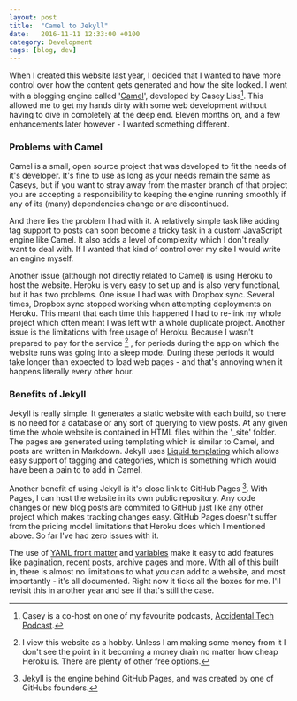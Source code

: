 ```yaml
---
layout: post
title:  "Camel to Jekyll"
date:   2016-11-11 12:33:00 +0100
category: Development
tags: [blog, dev]
---
```


When I created this website last year, I decided that I wanted to have more control over how the content gets generated and how the site looked. I went with a blogging engine called '[Camel][camel]', developed by Casey Liss[^1]. This allowed me to get my hands dirty with some web development without having to dive in completely at the deep end. Eleven months on, and a few enhancements later however - I wanted something different.

### Problems with Camel
Camel is a small, open source project that was developed to fit the needs of it's developer. It's fine to use as long as your needs remain the same as Caseys, but if you want to stray away from the master branch of that project you are accepting a responsibility to keeping the engine running smoothly if any of its (many) dependencies change or are discontinued. 

And there lies the problem I had with it. A relatively simple task like adding tag support to posts can soon become a tricky task in a custom JavaScript engine like Camel. It also adds a level of complexity which I don't really want to deal with. If I wanted that kind of control over my site I would write an engine myself. 

Another issue (although not directly related to Camel) is using Heroku to host the website. Heroku is very easy to set up and is also very functional, but it has two problems. One issue I had was with Dropbox sync. Several times, Dropbox sync stopped working when attempting deployments on Heroku. This meant that each time this happened I had to re-link my whole project which often meant I was left with a whole duplicate project. Another issue is the limitations with free usage of Heroku. Because I wasn't prepared to pay for the service [^2] , for periods during the app on which the website runs was going into a sleep mode. During these periods it would take longer than expected to load web pages - and that's annoying when it happens literally every other hour.

### Benefits of Jekyll
Jekyll is really simple. It generates a static website with each build, so there is no need for a database or any sort of querying to view posts. At any given time the whole website is contained in HTML files within the '_site' folder. The pages are generated using templating which is similar to Camel, and posts are written in Markdown. Jekyll uses [Liquid templating][lqd] which allows easy support of tagging and categories, which is something which would have been a pain to to add in Camel. 

Another benefit of using Jekyll is it's close link to GitHub Pages [^3]. With Pages, I can host the website in its own public repository. Any code changes or new blog posts are commited to GitHub just like any other project which makes tracking changes easy.  GitHub Pages doesn't suffer from the pricing model limitations that Heroku does which I mentioned above. So far I've had zero issues with it. 

The use of [YAML front matter][yaml] and [variables][var] make it easy to add features like pagination, recent posts, archive pages and more. With all of this built in, there is almost no limitations to what you can add to a website, and most importantly - it's all documented. Right now it ticks all the boxes for me. I'll revisit this in another year and see if that's still the case. 

[^1]: Casey is a co-host on one of my favourite podcasts, [Accidental Tech Podcast][atp].

[^2]: I view this website as a hobby. Unless I am making some money from it I don't see the point in it becoming a money drain no matter how cheap Heroku is. There are plenty of other free options.

[^3]: Jekyll is the engine behind GitHub Pages, and was created by one of GitHubs founders. 

[camel]:https://github.com/cliss/camel
[atp]:http://atp.fm/
[lqd]:http://shopify.github.io/liquid/
[yaml]:https://jekyllrb.com/docs/frontmatter/
[var]:https://jekyllrb.com/docs/variables/
